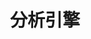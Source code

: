 ---
pcx_content_type: navigation
title: 分析引擎
weight: 8

external_link: /analytics/analytics-engine/
_build:
  publishResources: false
  render: never

meta:
  description: 使用 Workers 接收有关你的应用程序、产品和项目的性能分析。
---
